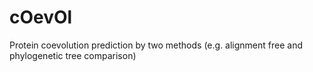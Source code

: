 # cOevOl
Protein coevolution prediction by two methods (e.g. alignment free and phylogenetic tree comparison)
